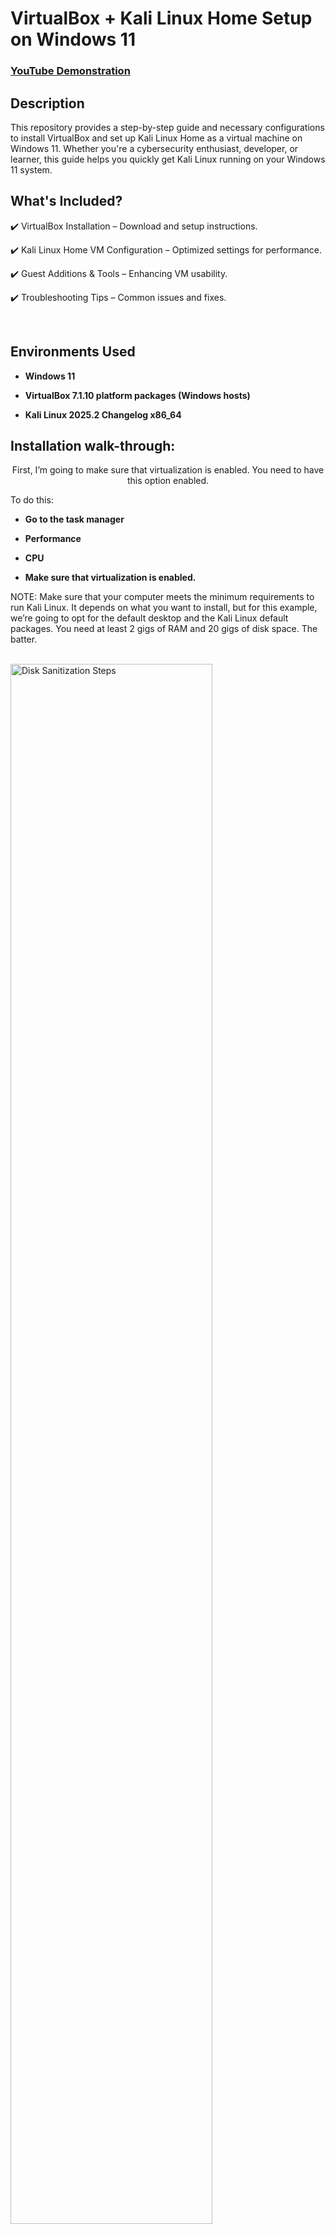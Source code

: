 <h1>VirtualBox + Kali Linux Home Setup on Windows 11 </h1>

 ### [YouTube Demonstration](https://youtu.be/7eJeCqJo)

<h2>Description</h2>
This repository provides a step-by-step guide and necessary configurations to install VirtualBox and set up Kali Linux Home as a virtual machine on Windows 11.
Whether you're a cybersecurity enthusiast, developer, or learner, this guide helps you quickly get Kali Linux running on your Windows 11 system.

<h2>What's Included?</h2>

✔️ VirtualBox Installation – Download and setup instructions.

✔️ Kali Linux Home VM Configuration – Optimized settings for performance.

✔️ Guest Additions & Tools – Enhancing VM usability.

✔️ Troubleshooting Tips – Common issues and fixes.

<br />

<h2>Environments Used </h2>

- <b>Windows 11</b> 
 
- <b>VirtualBox 7.1.10 platform packages (Windows hosts)</b>

- <b>Kali Linux 2025.2 Changelog x86_64</b>

<h2>Installation walk-through:</h2>

<p align="center"> First, I’m going to make sure that virtualization is enabled. You need to have this option enabled.
  
  To do this:
  
- <b>Go to the task manager</b> 
  
- <b>Performance</b> 
  
- <b>CPU</b> 
  
- <b>Make sure that virtualization is enabled. </b>

NOTE: Make sure that your computer meets the minimum requirements to run Kali Linux. It depends on what you want to install, but for this example, we’re going to opt for the default desktop and the Kali Linux default packages. You need at least 2 gigs of RAM and 20 gigs of disk space. The batter.

 <br/>
<img src="https://imgur.com/P41jAQz.png" height="80%" width="80%" alt="Disk Sanitization Steps"/>
<br />

Download VirtualBox @ (https://virtualbox.org) 

<br />
Select the disk:  <br/>
<img src="https://imgur.com/i490LbA.png" height="80%" width="80%" alt="Disk Sanitization Steps"/>
<br />


Download KaliLinux @ (https://www.kali.org/)
<br />
Enter the number of passes: <br/>
<img src="https://imgur.com/qA02WXQ.png" height="80%" width="80%" alt="Disk Sanitization Steps"/>
<br />


<br />
Confirm your selection:  <br/>
<img src="https://imgur.com/8wRyK48.png" height="80%" width="80%" alt="Disk Sanitization Steps"/>
<br />



 <b></b> (21H2)
- <b></b> (21H2)
- <b></b> (21H2)
<!--
 ```diff
- text in red
+ text in green
! text in orange
# text in gray
@@ text in purple (and bold)@@
```
--!>
